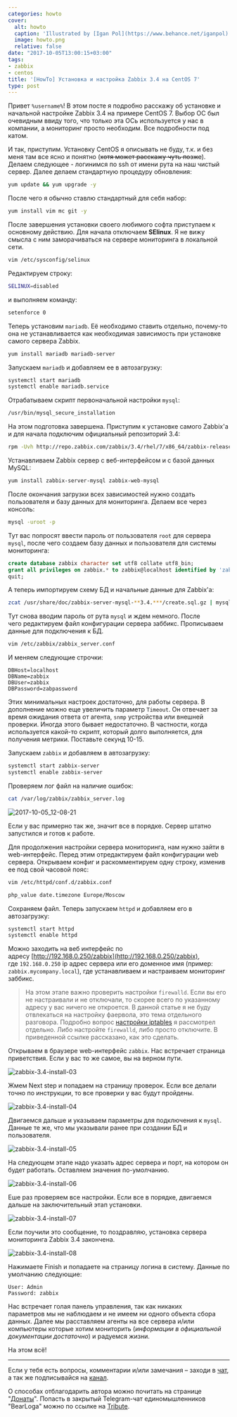 ```yaml
---
categories: howto
cover:
  alt: howto
  caption: 'Illustrated by [Igan Pol](https://www.behance.net/iganpol)'
  image: howto.png
  relative: false
date: "2017-10-05T13:00:15+03:00"
tags:
- zabbix
- centos
title: '[HowTo] Установка и настройка Zabbix 3.4 на CentOS 7'
type: post
---
```


Привет `%username%`! В этом посте я подробно расскажу об установке и начальной настройке Zabbix 3.4 на примере CentOS 7. Выбор ОС был очевидным ввиду того, что только эта ОСь используется у нас в компании, а мониторинг просто необходим. Все подробности под катом.

И так, приступим. Установку CentOS я описывать не буду, т.к. и без меня там все ясно и понятно (~~хотя может расскажу чуть позже~~). Делаем следующее - логинимся по ssh от имени рута на наш чистый сервер. Далее делаем стандартную процедуру обновления:

```bash
yum update && yum upgrade -y
```

После чего я обычно ставлю стандартный для себя набор:

```bash
yum install vim mc git -y
```

После завершения установки своего любимого софта приступаем к основному действию. Для начала отключаем **SElinux**. Я не вижу смысла с ним заморачиваться на сервере мониторинга в локальной сети.

```bash
vim /etc/sysconfig/selinux
```

Редактируем строку:

```bash
SELINUX=disabled
```

и выполняем команду:

```bash
setenforce 0
```

Теперь установим `mariadb`. Её необходимо ставить отдельно, почему-то она не устанавливается как необходимая зависимость при установке самого сервера Zabbix.

```bash
yum install mariadb mariadb-server
```

Запускаем `mariadb` и добавляем ее в автозагрузку:

```bash
systemctl start mariadb  
systemctl enable mariadb.service
```

Отрабатываем скрипт первоначальной настройки `mysql`:

```bash
/usr/bin/mysql_secure_installation
```

На этом подготовка завершена. Приступим к установке самого Zabbix'а и для начала подключим официальный репозиторий 3.4:

```bash
rpm -Uvh http://repo.zabbix.com/zabbix/3.4/rhel/7/x86_64/zabbix-release-3.4-1.el7.centos.noarch.rpm
```

Устанавливаем Zabbix сервер с веб-интерфейсом и с базой данных MySQL:

```bash
yum install zabbix-server-mysql zabbix-web-mysql
```

После окончания загрузки всех зависимостей нужно создать пользователя и базу данных для мониторинга. Делаем все через консоль:

```bash
mysql -uroot -p
```

Тут вас попросят ввести пароль от пользователя `root` для сервера `mysql`, после чего создаем базу данных и пользователя для системы мониторинга:

```sql
create database zabbix character set utf8 collate utf8_bin;  
grant all privileges on zabbix.* to zabbix@localhost identified by 'zabpassword';  
quit;
```

А теперь импортируем схему БД и начальные данные для Zabbix'а:

```bash
zcat /usr/share/doc/zabbix-server-mysql-**3.4.***/create.sql.gz | mysql -uroot -p  zabbix
```

Тут снова вводим пароль от рута `mysql` и ждем немного. После чего редактируем файл конфигурации сервера заббикс. Прописываем данные для подключения к БД.

```bash
vim /etc/zabbix/zabbix_server.conf
```

И меняем следующие строчки:

```text
DBHost=localhost  
DBName=zabbix  
DBUser=zabbix  
DBPassword=zabpassword
```

Этих минимальных настроек достаточно, для работы сервера. В дополнение можно еще увеличить параметр `Timeout`. Он отвечает за время ожидания ответа от агента, `snmp` устройства или внешней проверки. Иногда этого бывает недостаточно. В частности, когда используется какой-то скрипт, который долго выполняется, для получения метрики. Поставьте секунд 10-15.

Запускаем `zabbix` и добавляем в автозагрузку:

```bash
systemctl start zabbix-server  
systemctl enable zabbix-server
```

Проверяем лог файл на наличие ошибок:

```bash
cat /var/log/zabbix/zabbix_server.log
```

![2017-10-05_12-08-21](img/2017-10-05_12-08-21.png)

Если у вас примерно так же, значит все в порядке. Сервер штатно запустился и готов к работе.

Для продолжения настройки сервера мониторинга, нам нужно зайти в web-интерфейс. Перед этим отредактируем файл конфигурации web сервера. Открываем конфиг и раскомментируем одну строку, изменив ее под свой часовой пояс:

```bash
vim /etc/httpd/conf.d/zabbix.conf

php_value date.timezone Europe/Moscow
```

Сохраняем файл. Теперь запускаем `httpd` и добавляем его в автозагрузку:

```bash
systemctl start httpd  
systemctl enable httpd
```

Можно заходить на веб интерфейс по адресу [http://192.168.0.250/zabbix](http://192.168.0.250/zabbix), где `192.168.0.250` ip адрес сервера или его доменное имя (пример: `zabbix.mycompany.local`), где устанавливаем и настраиваем мониторинг заббикс.

> На этом этапе важно проверить настройки `firewalld`. Если вы его не настраивали и не отключали, то скорее всего по указанному адресу у вас ничего не откроется. В данной статье я не буду отвлекаться на настройку фаервола, это тема отдельного разговора. Подробно вопрос [настройки iptables](https://jtprog.ru/iptables-manual/) я рассмотрел отдельно. Либо настройте `firewalld`, либо просто отключите. В приведенной ссылке рассказано, как это сделать.

Открываем в браузере web-интерфейс `zabbix`. Нас встречает страница приветствия. Если у вас то же самое, вы на верном пути.

![zabbix-3.4-install-03](img/zabbix-3.4-install-03.png)

Жмем Next step и попадаем на страницу проверок. Если все делали точно по инструкции, то все проверки у вас будут пройдены.

![zabbix-3.4-install-04](img/zabbix-3.4-install-04.png)

Двигаемся дальше и указываем параметры для подключения к `mysql`. Данные те же, что мы указывали ранее при создании БД и пользователя.

![zabbix-3.4-install-05](img/zabbix-3.4-install-05.png)

На следующем этапе надо указать адрес сервера и порт, на котором он будет работать. Оставляем значения по-умолчанию.

![zabbix-3.4-install-06](img/zabbix-3.4-install-06.png)

Еше раз проверяем все настройки. Если все в порядке, двигаемся дальше на заключительный этап установки.

![zabbix-3.4-install-07](img/zabbix-3.4-install-07.png)

Если поучили это сообщение, то поздравляю, установка сервера мониторинга Zabbix 3.4 закончена.

![zabbix-3.4-install-08](img/zabbix-3.4-install-08.png)

Нажимаете Finish и попадаете на страницу логина в систему. Данные по умолчанию следующие:

```text
User: Admin
Password: zabbix
```

Нас встречает голая панель управления, так как никаких параметров мы не наблюдаем и не имеем ни одного объекта сбора данных. Далее мы расставляем агенты на все сервера и/или компьютеры которые хотим мониторить (*информации в официальной документации достаточно*) и радуемся жизни.

На этом всё!

---

Если у тебя есть вопросы, комментарии и/или замечания – заходи в [чат](https://ttttt.me/jtprogru_chat), а так же подписывайся на [канал](https://ttttt.me/jtprogru_channel).

О способах отблагодарить автора можно почитать на странице "[Донаты](https://jtprog.ru/donations/)". Попасть в закрытый Telegram-чат единомышленников "BearLoga" можно по ссылке на [Tribute](https://web.tribute.tg/s/oRV).
